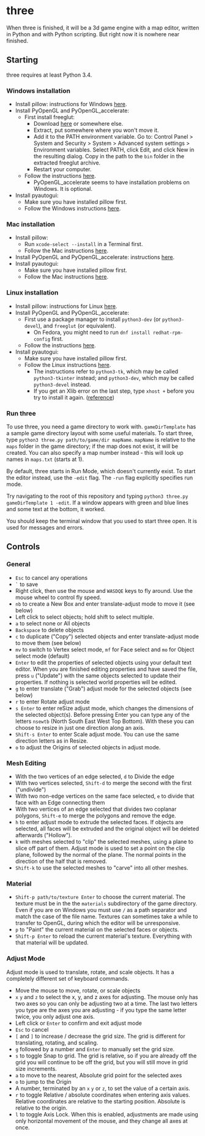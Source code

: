 # three

When three is finished, it will be a 3d game engine with a map editor, written in Python and with Python scripting. But right now it is nowhere near finished.

## Starting

three requires at least Python 3.4.

### Windows installation
- Install pillow: instructions for Windows [here](https://pillow.readthedocs.io/en/3.0.0/installation.html#windows-installation).
- Install PyOpenGL and PyOpenGL_accelerate:
  - First install freeglut:
    - Download [here](http://www.transmissionzero.co.uk/software/freeglut-devel/) or somewhere else.
    - Extract, put somewhere where you won't move it.
    - Add it to the PATH environment variable. Go to: Control Panel > System and Security > System > Advanced system settings > Environment variables. Select PATH, click Edit, and click New in the resulting dialog. Copy in the path to the `bin` folder in the extracted freeglut archive.
    - Restart your computer.
  - Follow the instructions [here](http://pyopengl.sourceforge.net/documentation/installation.html).
    - PyOpenGL_accelerate seems to have installation problems on Windows. It is optional.
- Install pyautogui: 
  - Make sure you have installed pillow first.
  - Follow the Windows instructions [here](https://pyautogui.readthedocs.io/en/latest/install.html).

### Mac installation
- Install pillow:
  - Run `xcode-select --install` in a Terminal first.
  - Follow the Mac instructions [here](https://pillow.readthedocs.io/en/3.0.0/installation.html#os-x-installation).
- Install PyOpenGL and PyOpenGL_accelerate: instructions [here](http://pyopengl.sourceforge.net/documentation/installation.html).
- Install pyautogui: 
  - Make sure you have installed pillow first.
  - Follow the Mac instructions [here](https://pyautogui.readthedocs.io/en/latest/install.html).

### Linux installation
- Install pillow: instructions for Linux [here](https://pillow.readthedocs.io/en/3.0.0/installation.html#linux-installation).
- Install PyOpenGL and PyOpenGL_accelerate:
  - First use a package manager to install `python3-dev` (or `python3-devel`), and `freeglut` (or equivalent).
    - On Fedora, you might need to run `dnf install redhat-rpm-config` first.
  - Follow the instructions [here](http://pyopengl.sourceforge.net/documentation/installation.html).
- Install pyautogui: 
  - Make sure you have installed pillow first.
  - Follow the Linux instructions [here](https://pyautogui.readthedocs.io/en/latest/install.html).
    - The instructions refer to `python3-tk`, which may be called `python3-tkinter` instead; and `python3-dev`, which may be called `python3-devel` instead. 
    - If you get an Xlib error on the last step, type `xhost +` before you try to install it again. ([reference](https://ubuntuforums.org/showthread.php?t=2290602))

### Run three

To use three, you need a game directory to work with. `gameDirTemplate` has a sample game directory layout with some useful materials. To start three, type `python3 three.py path/to/game/dir mapName`. `mapName` is relative to the `maps` folder in the game directory; if the map does not exist, it will be created. You can also specify a map number instead - this will look up names in `maps.txt` (starts at 1).

By default, three starts in Run Mode, which doesn't currently exist. To start the editor instead, use the `-edit` flag. The `-run` flag explicitly specifies run mode.

Try navigating to the root of this repository and typing `python3 three.py gameDirTemplate 1 -edit`. If a window appears with green and blue lines and some text at the bottom, it worked.

You should keep the terminal window that you used to start three open. It is used for messages and errors.

## Controls

### General
- `Esc` to cancel any operations
- `` ` `` to save
- Right click, then use the mouse and `WASDQE` keys to fly around. Use the mouse wheel to control fly speed.
- `nb` to create a New Box and enter translate-adjust mode to move it (see below)
- Left click to select objects; hold shift to select multiple.
- `a` to select none or All objects
- `Backspace` to delete objects
- `c` to duplicate ("Copy") selected objects and enter translate-adjust mode to move them (see below)
- `mv` to switch to Vertex select mode, `mf` for Face select and `mo` for Object select mode (default)
- `Enter` to edit the properties of selected objects using your default text editor. When you are finished editing properties and have saved the file, press `u` ("Update") with the same objects selected to update their properties. If nothing is selected world properties will be edited.
- `g` to enter translate ("Grab") adjust mode for the selected objects (see below)
- `r` to enter Rotate adjust mode
- `s Enter` to enter reSize adjust mode, which changes the dimensions of the selected object(s). Before pressing Enter you can type any of the letters `nsewtb` (North South East West Top Bottom). With these you can choose to resize in just one direction along an axis.
- `Shift-s Enter` to enter Scale adjust mode. You can use the same direction letters as in Resize.
- `o` to adjust the Origins of selected objects in adjust mode.

### Mesh Editing
- With the two vertices of an edge selected, `d` to Divide the edge
- With two vertices selected, `Shift-d` to merge the second with the first ("undivide")
- With two non-edge vertices on the same face selected, `e` to divide that face with an Edge connecting them
- With two vertices of an edge selected that divides two coplanar polygons, `Shift-e` to merge the polygons and remove the edge.
- `h` to enter adjust mode to extrude the selected faces. If objects are selected, all faces will be extruded and the original object will be deleted afterwards ("Hollow").
- `k` with meshes selected to "clip" the selected meshes, using a plane to slice off part of them. Adjust mode is used to set a point on the clip plane, followed by the normal of the plane. The normal points in the direction of the half that is removed. 
- `Shift-k` to use the selected meshes to "carve" into all other meshes.

### Material
- `Shift-p path/to/texture Enter` to choose the current material. The texture must be in the the `materials` subdirectory of the game directory. Even if you are on Windows you must use `/` as a path separator and match the case of the file name. Textures can sometimes take a while to transfer to OpenGL, during which the editor will be unresponsive.
- `p` to "Paint" the current material on the selected faces or objects.
- `Shift-p Enter` to reload the current material's texture. Everything with that material will be updated.

### Adjust Mode

Adjust mode is used to translate, rotate, and scale objects. It has a completely different set of keyboard commands.

- Move the mouse to move, rotate, or scale objects
- `x` `y` and `z` to select the x, y, and z axes for adjusting. The mouse only has two axes so you can only be adjusting two at a time. The last two letters you type are the axes you are adjusting - if you type the same letter twice, you only adjust one axis.
- Left click or `Enter` to confirm and exit adjust mode
- `Esc` to cancel
- `[` and `]` to increase / decrease the grid size. The grid is different for translating, rotating, and scaling.
- `g` followed by a number and `Enter` to manually set the grid size.
- `s` to toggle Snap to grid. The grid is relative, so if you are already off the grid you will continue to be off the grid, but you will still move in grid size increments.
- `a` to move to the nearest, Absolute grid point for the selected axes
- `o` to jump to the Origin
- A number, terminated by an `x` `y` or `z`, to set the value of a certain axis.
- `r` to toggle Relative / absolute coordinates when entering axis values. Relative coordinates are relative to the starting position. Absolute is relative to the origin.
- `l` to toggle Axis Lock. When this is enabled, adjustments are made using only horizontal movement of the mouse, and they change all axes at once.
